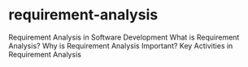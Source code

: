 # requirement-analysis
Requirement Analysis in Software Development
What is Requirement Analysis?
Why is Requirement Analysis Important?
Key Activities in Requirement Analysis
